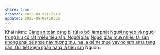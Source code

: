 ```yaml
---
share: true
created: 2025-03-27T17:13
updated: 2025-09-09T10:36
---
```

Khái niệm:: 
[Càng an toàn càng bị rủi ro bởi lạm phát](./C%C3%A0ng%20an%20to%C3%A0n%20c%C3%A0ng%20b%E1%BB%8B%20r%E1%BB%A7i%20ro%20b%E1%BB%9Fi%20l%E1%BA%A1m%20ph%C3%A1t.md)
[Người nghèo và người trung lưu có rất nhiều tiêu sản. Người giàu](Ng%C6%B0%E1%BB%9Di%20ngh%C3%A8o%20v%C3%A0%20ng%C6%B0%E1%BB%9Di%20trung%20l%C6%B0u%20c%C3%B3%20r%E1%BA%A5t%20nhi%E1%BB%81u%20ti%C3%AAu%20s%E1%BA%A3n.%20Ng%C6%B0%E1%BB%9Di%20gi%C3%A0u.md)
[Người giàu mua nhiều tài sản không phải để khoe hay hưởng thụ, mà là để né thuế](./Ng%C6%B0%E1%BB%9Di%20gi%C3%A0u%20mua%20nhi%E1%BB%81u%20t%C3%A0i%20s%E1%BA%A3n%20kh%C3%B4ng%20ph%E1%BA%A3i%20%C4%91%E1%BB%83%20khoe%20hay%20h%C6%B0%E1%BB%9Fng%20th%E1%BB%A5,%20m%C3%A0%20l%C3%A0%20%C4%91%E1%BB%83%20n%C3%A9%20thu%E1%BA%BF.md)
[Vay nợ làm ăn là tăng sản. Gửi tiết kiệm ngân hàng là tiêu sản](./T%C3%A0i%20s%E1%BA%A3n/Vay%20n%E1%BB%A3%20l%C3%A0m%20%C4%83n%20l%C3%A0%20t%C4%83ng%20s%E1%BA%A3n.%20G%E1%BB%ADi%20ti%E1%BA%BFt%20ki%E1%BB%87m%20ng%C3%A2n%20h%C3%A0ng%20l%C3%A0%20ti%C3%AAu%20s%E1%BA%A3n.md)
Nguồn:: 